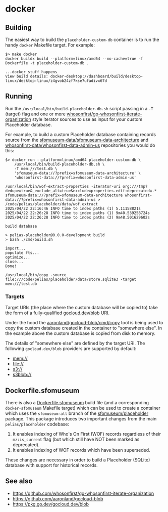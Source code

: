 # docker

## Building

The easiest way to build the `placeholder-custom-db` container is to run the handy `docker` Makefile target. For example:

```
$> make docker
docker buildx build --platform=linux/amd64 --no-cache=true -f Dockerfile -t placeholder-custom-db .

...docker stuff happens                                                                                                                                                                         
View build details: docker-desktop://dashboard/build/desktop-linux/desktop-linux/z4gvob24zf7kse7ufadivx67d
```

## Running

Run the `/usr/local/bin/build-placeholder-db.sh` script passing in a `-T` (target) flag and one or more [whosonfirst/go-whosonfirst-iterate-organization](https://github.com/whosonfirst/go-whosonfirst-iterate-organization) style iterator sources to use as input for your custom Placeholder database.

For example, to build a custom Placeholder database containing records source from the [sfomuseum-data/sfomuseum-data-architecture](https://github.com/sfomuseum-data/sfomuseum-data-architecture) and [whosonfirst-data/whosonfirst-data-admin-us](https://github.com/whosonfirst-data/whosonfirst-data-admin-us) repositories you would do this:

```
$> docker run --platform=linux/amd64 placeholder-custom-db \
	/usr/local/bin/build-placeholder-db.sh \
	-T mem:///test.db \
	'sfomuseum-data://?prefix=sfomuseum-data-architecture' \
	'whosonfirst-data://?prefix=whosonfirst-data-admin-us'

/usr/local/bin/wof-extract-properties -iterator-uri org:///tmp?dedupe=true&_exclude_alt=true&exclude=properties.edtf:deprecated=.* sfomuseum-data://?prefix=sfomuseum-data-architecture whosonfirst-data://?prefix=whosonfirst-data-admin-us > /code/pelias/placeholder/data/wof.extract
2025/04/22 22:16:46 INFO time to index paths (1) 5.11158821s
2025/04/22 22:26:28 INFO time to index paths (1) 9m40.539258724s
2025/04/22 22:26:28 INFO time to index paths (2) 9m48.501629602s

build database

> pelias-placeholder@0.0.0-development build
> bash ./cmd/build.sh

import...
populate fts...
optimize...
close...
Done!

/usr/local/bin/copy -source file:///code/pelias/placeholder/data/store.sqlite3 -target mem:///test.db
```

### Targets

Target URIs (the place where the custom database will be copied to) take the form of a fully-qualified [gocloud.dev/blob](https://pkg.go.dev/gocloud.dev/blob) URI. 

Under the hood the [aaronland/gocloud-blob/cmd/copy](https://github.com/aaronland/gocloud-blob) tool is being used to copy the custom database created in the container to "somewhere else". In the example above the custom database is copied from disk to memory.

The details of "somewhere else" are defined by the target URI. The following `gocloud.dev/blob` providers are supported by default:

* [mem://](https://gocloud.dev/howto/blob/#local)
* [file://](https://gocloud.dev/howto/blob/#local)
* [s3://](https://gocloud.dev/howto/blob/#s3)
* [s3blob://](https://github.com/aaronland/gocloud-blob/tree/main/s3)

## Dockerfile.sfomuseum

There is also a [Dockerfile.sfomuseum](Dockerfile.sfomuseum) build file (and a corresponding `docker-sfomuseum` Makefile target) which can be used to create a container which uses the `sfomuseum-all` branch of the [sfomuseum/placeholder](https://github.com/sfomuseum/placeholder/tree/sfomuseum-all) package. This package introduces two important changes from the main `pelias/placeholder` codebase:

1. It enables indexing of Who's On First (WOF) records regardless of their `mz:is_current` flag (but which still have NOT been marked as deprecated).
2. It enables indexing of WOF records which have been superseded.

These changes are necessary in order to build a Placeholder (SQLite) database with support for historical records.

## See also

* https://github.com/whosonfirst/go-whosonfirst-iterate-organization
* https://github.com/aaronland/gocloud-blob
* https://pkg.go.dev/gocloud.dev/blob